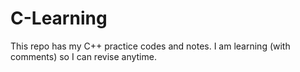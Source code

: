 # C-Learning
This repo has my C++ practice codes and notes. I am learning (with comments) so I can revise anytime. 
